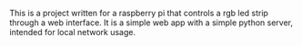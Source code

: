 This is a project written for a raspberry pi that controls a rgb led strip through a web interface. It is a simple web app with a simple python server, intended for local network usage.